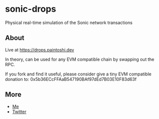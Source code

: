 # sonic-drops

Physical real-time simulation of the Sonic network transactions

## About

Live at https://drops.paintoshi.dev

In theory, can be used for any EVM compatible chain by swapping out the RPC.

If you fork and find it useful, please consider give a tiny EVM compatible donation to: 0x5b36ECcFFAaB547190BAf97dEd7B03E10F83d63f

## More

- [Me](https://paintoshi.dev)
- [Twitter](https://x.com/paintoshi)
